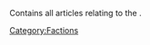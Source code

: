 Contains all articles relating to the [](01%20-%20Projects%20&%20Wikis/Kenshi/Kenshi%20Wiki/Kenshi%20Wiki%20Template/The_Holy_Nation.md).

[Category:Factions](Category:Factions "wikilink")